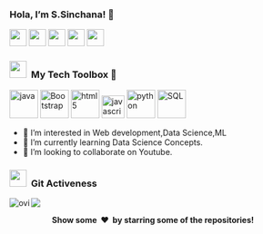  ### Hola, I’m S.Sinchana! 👋
[<img height="30" src="https://img.shields.io/badge/linkedin-blue.svg?&style=for-the-badge&logo=linkedin&logoColor=white" />][LinkedIn]
[<img height="30" src="https://img.shields.io/badge/GitHub-100000?style=for-the-badge&logo=github&logoColor=white" />][Github]
[<img height="30" src="https://img.shields.io/badge/-Hackerrank-2EC866?style=for-the-badge&logo=HackerRank&logoColor=white" />][Hackerrank]
[<img height="30" src="https://img.shields.io/badge/Gmail-D14836?style=for-the-badge&logo=gmail&logoColor=white" />][Gmail]
<img height="30" src="https://komarev.com/ghpvc/?username=Sinchana-Amin&color=blueviolet" />

[gmail]: mailto:sinchana.amin1222@gmail.com
[Linkedin]: https://www.linkedin.com/in/s-sinchana-0611b2192
[Hackerrank]:https://www.hackerrank.com/sinchana_amin121
[Github]:  https://github.io/Sinchana-Amin


<!-- ![alt text](Cover.jpg)-->
### <img src="https://media.giphy.com/media/iY8CRBdQXODJSCERIr/giphy.gif" width="30px">&nbsp; My Tech Toolbox 🧰


<p align="left">
<img src="https://www.vectorlogo.zone/logos/java/java-ar21.svg" alt="java" height="50"/>
<img src="https://www.vectorlogo.zone/logos/getbootstrap/getbootstrap-ar21.svg" alt="Bootstrap" height="50"/>
<img src="https://www.vectorlogo.zone/logos/w3_html5/w3_html5-ar21.svg" alt="html5" height="50"/>
<img src="https://www.vectorlogo.zone/logos/javascript/javascript-ar21.svg" alt="javascript" height="40"/></code> 
<img src="https://www.vectorlogo.zone/logos/python/python-ar21.svg" alt="python" height="50"/>
<img src="https://www.vectorlogo.zone/logos/mysql/mysql-ar21.svg" alt="SQL" height="50"/>
<!--<img src="https://www.vectorlogo.zone/logos/amazon_aws/amazon_aws-ar21.svg" alt="AWS" height="50"/>
<img src="https://www.vectorlogo.zone/logos/google_cloud/google_cloud-ar21.svg" alt="GCP" height="50"/>-->
</p>


- 👀 I’m interested in Web development,Data Science,ML
- 🌱 I’m currently learning Data Science Concepts.
- 💞️ I’m looking to collaborate on Youtube.
 <!-- 📫 You can to reach me through-->

### <img src="https://media.giphy.com/media/iY8CRBdQXODJSCERIr/giphy.gif" width="30px">&nbsp; Git Activeness


<p><img align="left" src="https://github-readme-stats.vercel.app/api/top-langs?username=Sinchana-Amin&show_icons=true&locale=en&layout=compact&theme=chartreuse-dark" alt="ovi" /></p>
<p><img src="https://github-readme-stats.vercel.app/api?username=Sinchana-Amin&&show_icons=true&title_color=bb2acf&text_color=daf7dc&bg_color=151515"></p>

<div align="center">
<b>Show some &nbsp;❤️&nbsp; by starring some of the repositories!</b><br>
</div>
